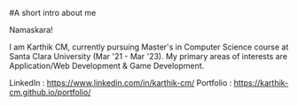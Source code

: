 #A short intro about me

Namaskara!

I am Karthik CM, currently pursuing Master's in Computer Science course at Santa Clara University (Mar '21 - Mar '23).
My primary areas of interests are Application/Web Development & Game Development.


LinkedIn  : https://www.linkedin.com/in/karthik-cm/
Portfolio : https://karthik-cm.github.io/portfolio/

